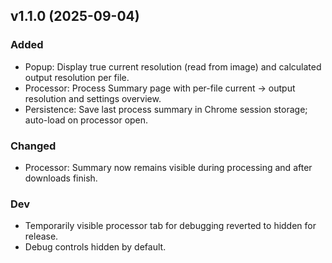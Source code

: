 ## v1.1.0 (2025-09-04)

### Added
- Popup: Display true current resolution (read from image) and calculated output resolution per file.
- Processor: Process Summary page with per-file current → output resolution and settings overview.
- Persistence: Save last process summary in Chrome session storage; auto-load on processor open.

### Changed
- Processor: Summary now remains visible during processing and after downloads finish.

### Dev
- Temporarily visible processor tab for debugging reverted to hidden for release.
- Debug controls hidden by default.



